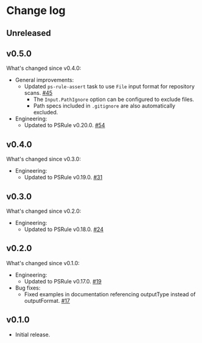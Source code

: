 # Change log

## Unreleased

## v0.5.0

What's changed since v0.4.0:

- General improvements:
  - Updated `ps-rule-assert` task to use `File` input format for repository scans. [#45](https://github.com/microsoft/PSRule-pipelines/issues/45)
    - The `Input.PathIgnore` option can be configured to exclude files.
    - Path specs included in `.gitignore` are also automatically excluded.
- Engineering:
  - Updated to PSRule v0.20.0. [#54](https://github.com/microsoft/PSRule-pipelines/issues/54)

## v0.4.0

What's changed since v0.3.0:

- Engineering:
  - Updated to PSRule v0.19.0. [#31](https://github.com/microsoft/PSRule-pipelines/issues/31)

## v0.3.0

What's changed since v0.2.0:

- Engineering:
  - Updated to PSRule v0.18.0. [#24](https://github.com/microsoft/PSRule-pipelines/issues/24)

## v0.2.0

What's changed since v0.1.0:

- Engineering:
  - Updated to PSRule v0.17.0. [#19](https://github.com/microsoft/PSRule-pipelines/issues/19)
- Bug fixes:
  - Fixed examples in documentation referencing outputType instead of outputFormat. [#17](https://github.com/microsoft/PSRule-pipelines/issues/17)

## v0.1.0

- Initial release.
